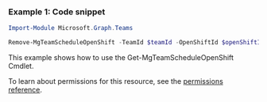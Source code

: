 ### Example 1: Code snippet

```powershellImport-Module Microsoft.Graph.Teams

Remove-MgTeamScheduleOpenShift -TeamId $teamId -OpenShiftId $openShiftId
```
This example shows how to use the Get-MgTeamScheduleOpenShift Cmdlet.
To learn about permissions for this resource, see the [permissions reference](/graph/permissions-reference).

